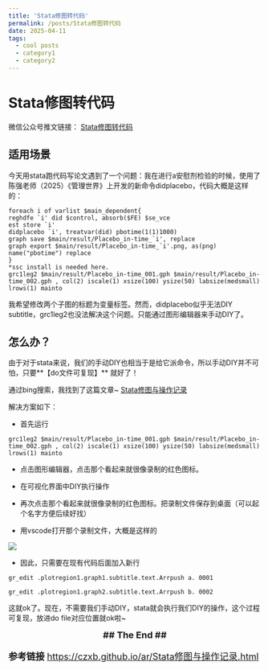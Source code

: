 ```yaml
---
title: 'Stata修图转代码'
permalink: /posts/Stata修图转代码
date: 2025-04-11
tags:
  - cool posts
  - category1
  - category2
---
```




# Stata修图转代码

微信公众号推文链接： [Stata修图转代码](https://mp.weixin.qq.com/s/2E8R-I_6FLn7uTsh5L9Nag)

## 适用场景
今天用stata跑代码写论文遇到了一个问题：我在进行a安慰剂检验的时候，使用了陈强老师（2025）《管理世界》上开发的新命令didplacebo，代码大概是这样的：

```
foreach i of varlist $main_dependent{
reghdfe `i' did $control, absorb($FE) $se_vce
est store `i'
didplacebo `i', treatvar(did) pbotime(1(1)1000)
graph save $main/result/Placebo_in-time_`i', replace
graph export $main/result/Placebo_in-time_`i'.png, as(png) name("pbotime") replace
}
*ssc install is needed here.
grc1leg2 $main/result/Placebo_in-time_001.gph $main/result/Placebo_in-time_002.gph , col(2) iscale(1) xsize(100) ysize(50) labsize(medsmall) lrows(1) mainto
```

我希望修改两个子图的标题为变量标签。然而，didplacebo似乎无法DIY subtitle，grc1leg2也没法解决这个问题。只能通过图形编辑器来手动DIY了。

## 怎么办？

由于对于stata来说，我们的手动DIY也相当于是给它派命令，所以手动DIY并不可怕，只要**【do文件可复现】** 就好了！

通过bing搜索，我找到了这篇文章~
[Stata修图与操作记录](https://czxb.github.io/ar/Stata修图与操作记录.html)

解决方案如下：
- 首先运行
```
grc1leg2 $main/result/Placebo_in-time_001.gph $main/result/Placebo_in-time_002.gph , col(2) iscale(1) xsize(100) ysize(50) labsize(medsmall) lrows(1) mainto
```

- 点击图形编辑器，点击那个看起来就很像录制的红色图标。

- 在可视化界面中DIY执行操作

- 再次点击那个看起来就很像录制的红色图标。把录制文件保存到桌面（可以起个名字方便后续好找）

- 用vscode打开那个录制文件，大概是这样的

![](https://files.mdnice.com/user/77043/1e5de925-0e78-4365-9de1-f8238198d75c.png)

- 因此，只需要在现有代码后面加入新行
```
gr_edit .plotregion1.graph1.subtitle.text.Arrpush a. 0001

gr_edit .plotregion1.graph2.subtitle.text.Arrpush b. 0002
```

这就ok了。现在，不需要我们手动DIY，stata就会执行我们DIY的操作，这个过程可复现，放进do file对应位置就ok啦~

**<font size=4><center>## The End ##</center>**

**参考链接**
https://czxb.github.io/ar/Stata修图与操作记录.html

